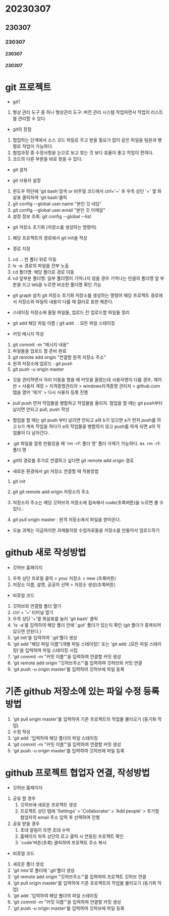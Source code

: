 # 20230307

<!--md 문서 작성-->
<!--#: 제목 작성-->

## 230307
### 230307
#### 230307
##### 230307

<!--h1~6 태그와 비슷한 형태-->


<!--'-'으로 리스트 형태 작성-->
# git 프로젝트
- git?
1. 형상 관리 도구 중 하나
    형상관리 도구: 버전 관리 시스템
    작업하면서 작업의 리스트를 관리할 수 있다.

- git의 장점
1. 협업하는 단계에서 소스 코드 파일로 주고 받을 필요가 없이 같은 파일을 팀원과 병렬로 작업이 가능하다.
2. 협업과정 중 수정사항을 눈으로 보고 찾는 것 보다 효율이 좋고 작업이 편하다.
3. 코드의 다른 부분을 바로 찾을 수 있다.


- git 설치

- git 사용자 설정
1. 윈도우 하단에 'git bash'검색 or 비주얼 코드에서 ctrl+'~' 후 
    우측 상단 '+' 옆 화살표 클릭하여 'git bash'클릭
2. git config --global user.name "본인 깃 네임"
3. git config --global user.email "본인 깃 이메일"
4. 설정 정보 조회: git config --global --list

- git 저장소 초기화 (저장소를 생성하는 명령어)
1. 해당 프로젝트의 경로에서 git init을 작성

- 경로 지정
1. cd ..: 한 폴더 위로 이동
2. ls -a: 경로의 파일을 전부 노출
3. cd 폴더명: 해당 폴더로 경로 이동
4. cd 앞부분 폴더명: 일부 폴더명이 기억나지 않을 경우 기억나는 만큼의 폴더명 앞 부분을 쓰고 teb을 누르면 비슷한 폴더명 확인 가능


-  git graph 설치
git 저장소 초기화 저장소를 생성하는 명령어
해당 프로젝트 경로에서 
저장소와 파일의 내용이 다를 때 컬러로 표현 해준다.

- 스테이징 저장소에 올릴 파일들, 업로드 전 업로드할 파일들 정리
- git add 해당 파일 이름 / git add . : 모든 파일 스테이징

- 커밋 메시지 작성
1. git commit -m "메시지 내용" 
2. 파일들을 업로드 할 준비 완료
3. git remote add origin "연결할 원격 저장소 주소"
4. 원격 저장소에 업로드 : git push 
5. git push -u origin master

- 깃을 관리하면서 자리 이동을 했을 때 커밋을 올렸는데 사용자명이 다를 경우, 제어판 > 사용자 계정 > 지격증명관리자 > windows자격증명 관리자 > github.com 탭을 열어 '제거' > 다시 사용자 등록 진행

- pull push 먼저 작업물을 병합하고 작업물을 올리자.
    협업을 할 때는 git push부터 날리면 안되고 pull, push 작성

- 협업을 할 때는 git push 부터 날리면 안되고 a와 b가 있으면 a가 먼저 push를 하고 b가 계속 작업을 하다가 a의 작업물을 병합하지 않고 push를 하게 되면 a의 작업물이 다 날아간다.

- .git 파일을 잘못 만들었을 때 'rm -rf: 폴더 명' 폴더 삭제가 가능하다. ex. rm -rf: 폴더 명

- git의 경로를 추가로 연결하고 싶다면 git remote add origin 경로

- 새로운 환경에서 git 저장소 연결할 때 적용방법
1. git init
2. git git remote add origin 저장소의 주소
3. 저장소의 주소는 해당 깃허브의 저장소에 접속해서 code(초록버튼)을 누르면 볼 수 있다..

4. git pull origin master : 원격 저장소에서 파일을 받아온다.

- 오늘 과제는 지금까지한 과제들이랑 수업자료들을 저장소를 만들어서 업로드하기


# github 새로 작성방법
- 깃허브 홈페이지
1. 우측 상단 프로필 클릭 > your 저장소 > new (초록버튼)
2. 저장소 이름, 설명, 공공의 선택 > 저장소 생성(초록버튼)

- 비쥬얼 코드
1. 깃허브와 연결할 폴더 열기
2. ctrl + '~' 터미널 열기
3. 우측 상단 '+'옆 화살표를 눌러 'git bash' 클릭
4. 'ls -a'를 입력하여 해당 폴더 안에 '.gut' 폴더가 있는지 확인 (git 폴더가 중복되어 있으면 안된다.)
5. 'git init'을 입력하여 '.git'폴더 생성
6. 'git add "해당 파일 이름"(개별 파일 스테이징)' 또는 'git add .(모든 파일 스테이징)'을 입력하여 파일 스테이징 시킴
7. 'git commit -m "커밋 이름"'을 입력하여 연결할 커밋 생성
8. 'git remote add origin "깃허브주소"'를 입력하여 깃허브와 커밋 연결
9. 'git push -u origin master'를 입력하여 깃허브에 파일 등록

# 기존 github 저장소에 있는 파일 수정 등록 방법
1. 'git pull origin master'를 입력하여 기존 프로젝트의 작업물 불러오기 (동기화 작업)
2. 수정 작성
3. 'git add .'입력하여 해당 폴더의 파일 스테이징
4. 'git commit -m "커밋 이름"'을 입력하여 연결할 커밋 생성
5. 'git push -u origin master'를 입력하여 깃허브에 파일 등록

# github 프로젝트 협업자 연결, 작성방법
- 깃허브 홈페이지
1. 공유 할 경우
    1. 깃허브에 새로운 프로젝트 생성
    2. 프로젝트 상단 탭에 'Settings' > 'Collaborator' > 'Add people' > 추가할 협업자의 email 주소 입력 후 선택하여 진행
2. 공유 받을 경우
    1. 초대 알림이 뜨면 초대 수락
    2. 홈페이지 좌측 상단의 로고 클릭 시 연동된 프로젝트 확인
    3. 'code'버튼(초록) 클릭하여 프로젝트 주소 복사

- 비쥬얼 코드
1. 새로운 폴더 생성
2. 'git into'로 폴더에 '.git'폴더 생성
3. 'git remote add origin "깃허브주소"'를 입력하여 프로젝트 깃허브 연결
4. 'git pull origin master'를 입력하여 기존 프로젝트의 작업물 불러오기 (동기화 작업)
5. 'git add .'입력하여 해당 폴더의 파일 스테이징
6. 'git commit -m "커밋 이름"'을 입력하여 연결할 커밋 생성
7. 'git push -u origin master'를 입력하여 깃허브에 파일 등록

